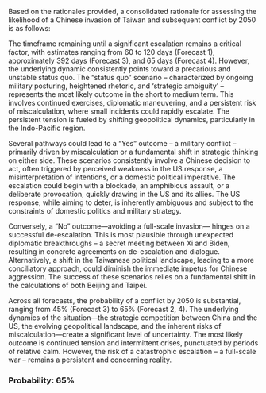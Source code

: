 Based on the rationales provided, a consolidated rationale for assessing the likelihood of a Chinese invasion of Taiwan and subsequent conflict by 2050 is as follows:

The timeframe remaining until a significant escalation remains a critical factor, with estimates ranging from 60 to 120 days (Forecast 1), approximately 392 days (Forecast 3), and 65 days (Forecast 4). However, the underlying dynamic consistently points toward a precarious and unstable status quo. The “status quo” scenario – characterized by ongoing military posturing, heightened rhetoric, and ‘strategic ambiguity’ – represents the most likely outcome in the short to medium term. This involves continued exercises, diplomatic maneuvering, and a persistent risk of miscalculation, where small incidents could rapidly escalate. The persistent tension is fueled by shifting geopolitical dynamics, particularly in the Indo-Pacific region.

Several pathways could lead to a “Yes” outcome – a military conflict – primarily driven by miscalculation or a fundamental shift in strategic thinking on either side. These scenarios consistently involve a Chinese decision to act, often triggered by perceived weakness in the US response, a misinterpretation of intentions, or a domestic political imperative. The escalation could begin with a blockade, an amphibious assault, or a deliberate provocation, quickly drawing in the US and its allies. The US response, while aiming to deter, is inherently ambiguous and subject to the constraints of domestic politics and military strategy.

Conversely, a “No” outcome—avoiding a full-scale invasion— hinges on a successful de-escalation. This is most plausible through unexpected diplomatic breakthroughs – a secret meeting between Xi and Biden, resulting in concrete agreements on de-escalation and dialogue. Alternatively, a shift in the Taiwanese political landscape, leading to a more conciliatory approach, could diminish the immediate impetus for Chinese aggression. The success of these scenarios relies on a fundamental shift in the calculations of both Beijing and Taipei.

Across all forecasts, the probability of a conflict by 2050 is substantial, ranging from 45% (Forecast 3) to 65% (Forecast 2, 4). The underlying dynamics of the situation—the strategic competition between China and the US, the evolving geopolitical landscape, and the inherent risks of miscalculation—create a significant level of uncertainty. The most likely outcome is continued tension and intermittent crises, punctuated by periods of relative calm. However, the risk of a catastrophic escalation – a full-scale war – remains a persistent and concerning reality.

### Probability: 65%